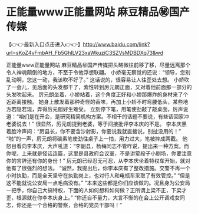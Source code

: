 # 正能量www正能量网站 麻豆精品㊙️国产传媒

【👉👉最新入口点击进入👉👉】http://www.baidu.com/link?url=sKoZ4vFmbAH_Fb5GhILV23xaWkuziC3SZVsMDBDXq73&wd


正能量www正能量网站 麻豆精品㊙️国产传媒把头略微往前移了移，尽量远离那个令人神魂颠倒的地方，不至于令他浮想联翩。
小娇毫无察觉的还说：“领导，您别乱动啊，您这一动，我该吹不好了。”
这话说的，很容易让人往歪处去想。
小娇吹了一会儿，见后面的头发都干了，索性转到厉元朗正面，又对着他前面那一部分的头发吹起来。
厉元朗坐着，小娇站着，这个角度正好和小娇那爆炸的身材来了个近距离接触。
她身上散发着那种奇怪的香味，再加上小娇不时弯腰低头，某些地方若隐若现，弄得厉元朗好生难受。
立刻停下笔，用笔使劲敲了敲桌面，厉声说道：“咱们是在开会，是研究精简机构方案。不相干的话题不要说，有些话回家冲老婆说去！”
很显然，厉元朗提到老婆，等于间接批评李本庆的不是。
李本庆黑着脸冷声问：“厉县长，你不要含沙射影，你要说我就直接说，别扯没用的！”
“啪”的一声，厉元朗将碳素笔使劲往桌子上一拍，用力过大，笔被摔成两截。
他怒目看向李本庆，大声吼道：“李副县，杨梅同志不管咋说，提出来一种方案。而你呢，上来就是怪话连篇，这里是县政府会议室，不是讲荤段子小剧场，你要注意你的言辞还有你的身份！”
厉元朗已经忍无可忍，从李本庆坐着特权车开始，就对他有了很强烈的想法。
“诚然，我提出后，你李本庆有了整改措施。交警不再一个小时执勤，而是全天坚守在执勤岗上，也对行人和电瓶车采取了有效管控。”
“但是这不能就说公安局一点毛病没有。”
“本来这些都是你们应该做的。况且身为公安局一把手，你自己大搞特权，下面的人如何想和如何做？正所谓上梁不正，下梁才歪，根源就在你李本庆身上。”
“你还自不量力，大言不惭的在会上公开调戏女同志，你还是一个合格的警察，合格的党员干部吗！”
